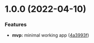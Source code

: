 # 1.0.0 (2022-04-10)


### Features

* **mvp:** minimal working app ([4a3993f](https://github.com/brionmario/brionmario.com/commit/4a3993f5feb09b9a83f543e196206d93fd4b2548))
